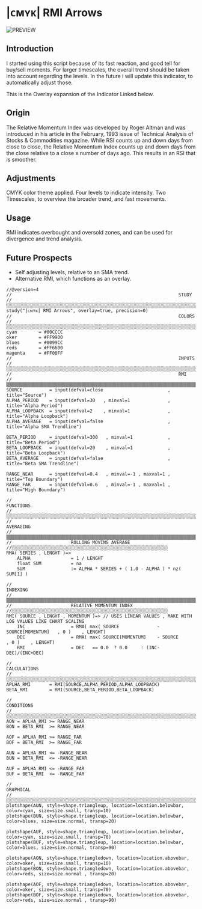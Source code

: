 # |ᴄᴍʏᴋ| RMI Arrows
![PREVIEW](https://www.tradingview.com/x/UxWB7KLd/)
## Introduction 
I started using this script because of its fast reaction, and good tell for buy/sell moments. 
For larger timescales, the overall trend should be taken into account regarding the levels. 
In the future i will update this indicator, to automatically adjust those. 

This is the Overlay expansion of the Indicator Linked below. 

## Origin 
The Relative Momentum Index was developed by Roger Altman and was introduced in his article in the February, 1993 issue of Technical Analysis of Stocks & Commodities magazine. 
While RSI counts up and down days from close to close, the Relative Momentum Index counts up and down days from the close relative to a close x number of days ago. 
This results in an RSI that is smoother. 

## Adjustments 
CMYK color theme applied. 
Four levels to indicate intensity. 
Two Timescales, to overview the broader trend, and fast movements. 

## Usage 
RMI indicates overbought and oversold zones, and can be used for divergence and trend analysis. 

## Future Prospects 
* Self adjusting levels, relative to an SMA trend. 
* Alternative RMI, which functions as an overlay. 

```
//@version=4
//                                                              STUDY
//░░░░░░░░░░░░░░░░░░░░░░░░░░░░░░░░░░░░░░░░░░░░░░░░░░░░░░░░░░░░░░░░░░░░░░░░░░░░░░░░░░░░░░░░░░░░░░░░░░░░░░░░░░░░░░░░░░░░░░░░░░░░░░░░░░░░░░░░░░░░░░░░░░░░░░░░░░░░░░
study("|ᴄᴍʏᴋ| RMI Arrows", overlay=true, precision=0)
//                                                              COLORS
//░░░░░░░░░░░░░░░░░░░░░░░░░░░░░░░░░░░░░░░░░░░░░░░░░░░░░░░░░░░░░░░░░░░░░░░░░░░░░░░░░░░░░░░░░░░░░░░░░░░░░░░░░░░░░░░░░░░░░░░░░░░░░░░░░░░░░░░░░░░░░░░░░░░░░░░░░░░░░░
cyan        = #00CCCC
oker        = #FF9900
blues       = #0099CC
reds        = #FF6600
magenta     = #FF00FF
//                                                              INPUTS
//░░░░░░░░░░░░░░░░░░░░░░░░░░░░░░░░░░░░░░░░░░░░░░░░░░░░░░░░░░░░░░░░░░░░░░░░░░░░░░░░░░░░░░░░░░░░░░░░░░░░░░░░░░░░░░░░░░░░░░░░░░░░░░░░░░░░░░░░░░░░░░░░░░░░░░░░░░░░░░
//                                                              RMI
//▒▒▒▒▒▒▒▒▒▒▒▒▒▒▒▒▒▒▒▒▒▒▒▒▒▒▒▒▒▒▒▒▒▒▒▒▒▒▒▒▒▒▒▒▒▒▒▒▒▒▒▒▒▒▒▒▒▒▒▒▒▒▒▒▒▒▒▒▒▒▒▒▒▒▒▒▒▒ 
SOURCE          = input(defval=close                        , title="Source")
ALPHA_PERIOD    = input(defval=30   , minval=1              , title="Alpha Period")
ALPHA_LOOPBACK  = input(defval=2    , minval=1              , title="Alpha Loopback")
ALPHA_AVERAGE   = input(defval=false                        , title="Alpha SMA Trendline")

BETA_PERIOD     = input(defval=300   , minval=1             , title="Beta Period")
BETA_LOOPBACK   = input(defval=20    , minval=1             , title="Beta Loopback")
BETA_AVERAGE    = input(defval=false                        , title="Beta SMA Trendline")

RANGE_NEAR      = input(defval=0.4   , minval=-1 , maxval=1 , title="Top Boundary")
RANGE_FAR       = input(defval=0.6   , minval=-1 , maxval=1 , title="High Boundary")

//                                                              FUNCTIONS
//░░░░░░░░░░░░░░░░░░░░░░░░░░░░░░░░░░░░░░░░░░░░░░░░░░░░░░░░░░░░░░░░░░░░░░░░░░░░░░░░░░░░░░░░░░░░░░░░░░░░░░░░░░░░░░░░░░░░░░░░░░░░░░░░░░░░░░░░░░░░░░░░░░░░░░░░░░░░░░
//                                                              AVERAGING
//▒▒▒▒▒▒▒▒▒▒▒▒▒▒▒▒▒▒▒▒▒▒▒▒▒▒▒▒▒▒▒▒▒▒▒▒▒▒▒▒▒▒▒▒▒▒▒▒▒▒▒▒▒▒▒▒▒▒▒▒▒▒▒▒▒▒▒▒▒▒▒▒▒▒▒▒▒▒
//                      ROLLING MOVING AVERAGE
//░░░░░░░░░░░░░░░░░░░░░░░░░░░░░░░░░░░░░░░░░░░░░░░░░░░░░░░░░░
RMA( SERIES , LENGHT )=>
	ALPHA               = 1 / LENGHT
    float SUM           = na
    SUM                 := ALPHA * SERIES + ( 1.0 - ALPHA ) * nz( SUM[1] )
    
//                                                              INDEXING
//▒▒▒▒▒▒▒▒▒▒▒▒▒▒▒▒▒▒▒▒▒▒▒▒▒▒▒▒▒▒▒▒▒▒▒▒▒▒▒▒▒▒▒▒▒▒▒▒▒▒▒▒▒▒▒▒▒▒▒▒▒▒▒▒▒▒▒▒▒▒▒▒▒▒▒▒▒▒
//                      RELATIVE MOMENTUM INDEX
//░░░░░░░░░░░░░░░░░░░░░░░░░░░░░░░░░░░░░░░░░░░░░░░░░░░░░░░░░░
RMI( SOURCE , LENGHT , MOMENTUM )=> // USES LINEAR VALUES , MAKE WITH LOG VALUES LIKE CHART SCALING
    INC                 = RMA( max( SOURCE              - SOURCE[MOMENTUM]   , 0 )    , LENGHT)
    DEC                 = RMA( max( SOURCE[MOMENTUM]    - SOURCE             , 0 )    , LENGHT)
    RMI                 = DEC   == 0.0  ? 0.0     : (INC-DEC)/(INC+DEC)

//                                                              CALCULATIONS
//░░░░░░░░░░░░░░░░░░░░░░░░░░░░░░░░░░░░░░░░░░░░░░░░░░░░░░░░░░░░░░░░░░░░░░░░░░░░░░░░░░░░░░░░░░░░░░░░░░░░░░░░░░░░░░░░░░░░░░░░░░░░░░░░░░░░░░░░░░░░░░░░░░░░░░░░░░░░░░
APLHA_RMI       = RMI(SOURCE,ALPHA_PERIOD,ALPHA_LOOPBACK)
BETA_RMI        = RMI(SOURCE,BETA_PERIOD,BETA_LOOPBACK)

//                                                              CONDITIONS
//░░░░░░░░░░░░░░░░░░░░░░░░░░░░░░░░░░░░░░░░░░░░░░░░░░░░░░░░░░░░░░░░░░░░░░░░░░░░░░░░░░░░░░░░░░░░░░░░░░░░░░░░░░░░░░░░░░░░░░░░░░░░░░░░░░░░░░░░░░░░░░░░░░░░░░░░░░░░░░
AON = APLHA_RMI >= RANGE_NEAR
BON = BETA_RMI  >= RANGE_NEAR

AOF = APLHA_RMI >= RANGE_FAR
BOF = BETA_RMI  >= RANGE_FAR

AUN = APLHA_RMI <= -RANGE_NEAR
BUN = BETA_RMI  <= -RANGE_NEAR

AUF = APLHA_RMI <= -RANGE_FAR
BUF = BETA_RMI  <= -RANGE_FAR

//                                                              GRAPHICAL
//░░░░░░░░░░░░░░░░░░░░░░░░░░░░░░░░░░░░░░░░░░░░░░░░░░░░░░░░░░░░░░░░░░░░░░░░░░░░░░░░░░░░░░░░░░░░░░░░░░░░░░░░░░░░░░░░░░░░░░░░░░░░░░░░░░░░░░░░░░░░░░░░░░░░░░░░░░░░░░
plotshape(AUN, style=shape.triangleup, location=location.belowbar, color=cyan, size=size.small, transp=10)
plotshape(BUN, style=shape.triangleup, location=location.belowbar, color=blues, size=size.normal, transp=20)

plotshape(AUF, style=shape.triangleup, location=location.belowbar, color=cyan, size=size.small, transp=70)        
plotshape(BUF, style=shape.triangleup, location=location.belowbar, color=blues, size=size.normal, transp=90)

plotshape(AON, style=shape.triangledown, location=location.abovebar, color=oker, size=size.small, transp=10)
plotshape(BON, style=shape.triangledown, location=location.abovebar, color=reds, size=size.normal , transp=20)

plotshape(AOF, style=shape.triangledown, location=location.abovebar, color=oker, size=size.small, transp=70)
plotshape(BOF, style=shape.triangledown, location=location.abovebar, color=reds, size=size.normal , transp=90)
```
